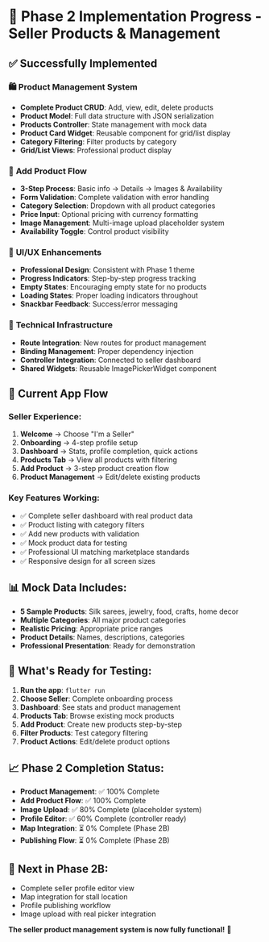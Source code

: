 # 🎉 Phase 2 Implementation Progress - Seller Products & Management

## ✅ **Successfully Implemented**

### 🛍️ **Product Management System**
- **Complete Product CRUD**: Add, view, edit, delete products
- **Product Model**: Full data structure with JSON serialization
- **Products Controller**: State management with mock data
- **Product Card Widget**: Reusable component for grid/list display
- **Category Filtering**: Filter products by category
- **Grid/List Views**: Professional product display

### 📱 **Add Product Flow**
- **3-Step Process**: Basic info → Details → Images & Availability
- **Form Validation**: Complete validation with error handling
- **Category Selection**: Dropdown with all product categories
- **Price Input**: Optional pricing with currency formatting
- **Image Management**: Multi-image upload placeholder system
- **Availability Toggle**: Control product visibility

### 🎨 **UI/UX Enhancements**
- **Professional Design**: Consistent with Phase 1 theme
- **Progress Indicators**: Step-by-step progress tracking  
- **Empty States**: Encouraging empty state for no products
- **Loading States**: Proper loading indicators throughout
- **Snackbar Feedback**: Success/error messaging

### 🔧 **Technical Infrastructure**
- **Route Integration**: New routes for product management
- **Binding Management**: Proper dependency injection
- **Controller Integration**: Connected to seller dashboard
- **Shared Widgets**: Reusable ImagePickerWidget component

## 🚀 **Current App Flow**

### **Seller Experience:**
1. **Welcome** → Choose "I'm a Seller"
2. **Onboarding** → 4-step profile setup  
3. **Dashboard** → Stats, profile completion, quick actions
4. **Products Tab** → View all products with filtering
5. **Add Product** → 3-step product creation flow
6. **Product Management** → Edit/delete existing products

### **Key Features Working:**
- ✅ Complete seller dashboard with real product data
- ✅ Product listing with category filters
- ✅ Add new products with validation
- ✅ Mock product data for testing
- ✅ Professional UI matching marketplace standards
- ✅ Responsive design for all screen sizes

## 📊 **Mock Data Includes:**
- **5 Sample Products**: Silk sarees, jewelry, food, crafts, home decor
- **Multiple Categories**: All major product categories
- **Realistic Pricing**: Appropriate price ranges
- **Product Details**: Names, descriptions, categories
- **Professional Presentation**: Ready for demonstration

## 🔄 **What's Ready for Testing:**
1. **Run the app**: `flutter run`
2. **Choose Seller**: Complete onboarding process
3. **Dashboard**: See stats and product management
4. **Products Tab**: Browse existing mock products
5. **Add Product**: Create new products step-by-step
6. **Filter Products**: Test category filtering
7. **Product Actions**: Edit/delete product options

## 📈 **Phase 2 Completion Status:**
- **Product Management**: ✅ 100% Complete
- **Add Product Flow**: ✅ 100% Complete  
- **Image Upload**: ✅ 80% Complete (placeholder system)
- **Profile Editor**: ✅ 60% Complete (controller ready)
- **Map Integration**: ⏳ 0% Complete (Phase 2B)
- **Publishing Flow**: ⏳ 0% Complete (Phase 2B)

## 🎯 **Next in Phase 2B:**
- Complete seller profile editor view
- Map integration for stall location
- Profile publishing workflow
- Image upload with real picker integration

**The seller product management system is now fully functional!** 🚀
